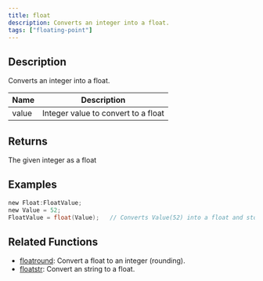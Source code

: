 ```yaml
---
title: float
description: Converts an integer into a float.
tags: ["floating-point"]
---
```


<LowercaseNote />

## Description

Converts an integer into a float.

| Name  | Description                         |
| ----- | ----------------------------------- |
| value | Integer value to convert to a float |

## Returns

The given integer as a float

## Examples

```c
new Float:FloatValue;
new Value = 52;
FloatValue = float(Value);   // Converts Value(52) into a float and stores it in 'FloatValue' (52.0)
```

## Related Functions

- [floatround](floatround): Convert a float to an integer (rounding).
- [floatstr](floatstr): Convert an string to a float.
